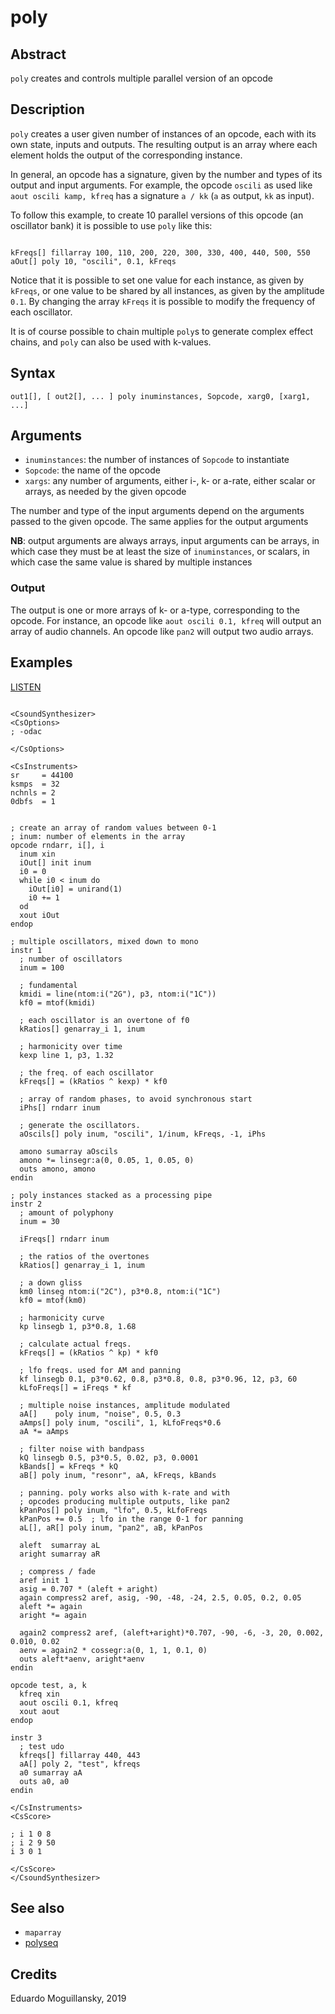 # poly

## Abstract

`poly` creates and controls multiple parallel version of an opcode

## Description

`poly` creates a user given number of instances of an opcode, each with its own state,
inputs and outputs. The resulting output is an array where each element holds the 
output of the corresponding instance. 

In general, an opcode has a signature, given by the number and types of its output and
input arguments. For example, the opcode `oscili` as used like `aout oscili kamp, kfreq`
has a signature `a / kk` (`a` as output, `kk` as input). 

To follow this example, to create 10 parallel versions of this opcode (an oscillator bank)
it is possible to use `poly` like this:

```csound

kFreqs[] fillarray 100, 110, 200, 220, 300, 330, 400, 440, 500, 550
aOut[] poly 10, "oscili", 0.1, kFreqs

``` 

Notice that it is possible to set one value for each instance, as given by `kFreqs`, or
one value to be shared by all instances, as given by the amplitude `0.1`. By changing
the array `kFreqs` it is possible to modify the frequency of each oscillator.

It is of course possible to chain multiple `poly`s to generate complex effect chains,
and `poly` can also be used with k-values. 

## Syntax

    out1[], [ out2[], ... ] poly inuminstances, Sopcode, xarg0, [xarg1, ...]

## Arguments

* `inuminstances`: the number of instances of `Sopcode` to instantiate
* `Sopcode`: the name of the opcode
* `xargs`: any number of arguments, either i-, k- or a-rate, either scalar or arrays, 
           as needed by the given opcode

The number and type of the input arguments depend on the arguments passed to the 
given opcode. The same applies for the output arguments

**NB**: output arguments are always arrays, input arguments can be arrays, in which
case they must be at least the size of `inuminstances`, or scalars, in which case
the same value is shared by multiple instances

### Output

The output is one or more arrays of k- or a-type, corresponding to the opcode. For instance,
an opcode like `aout oscili 0.1, kfreq` will output an array of audio channels. An opcode like
`pan2` will output two audio arrays.

## Examples

[LISTEN](https://raw.githubusercontent.com/gesellkammer/csound-plugins/master/src/poly/examples/poly.mp3)

```csound 

<CsoundSynthesizer>
<CsOptions>
; -odac           

</CsOptions>

<CsInstruments>
sr     = 44100
ksmps  = 32
nchnls = 2
0dbfs  = 1


; create an array of random values between 0-1
; inum: number of elements in the array
opcode rndarr, i[], i
  inum xin 
  iOut[] init inum 
  i0 = 0
  while i0 < inum do 
    iOut[i0] = unirand(1)
    i0 += 1
  od 
  xout iOut
endop

; multiple oscillators, mixed down to mono
instr 1
  ; number of oscillators
  inum = 100
  
  ; fundamental
  kmidi = line(ntom:i("2G"), p3, ntom:i("1C"))
  kf0 = mtof(kmidi)

  ; each oscillator is an overtone of f0
  kRatios[] genarray_i 1, inum
    
  ; harmonicity over time
  kexp line 1, p3, 1.32

  ; the freq. of each oscillator
  kFreqs[] = (kRatios ^ kexp) * kf0

  ; array of random phases, to avoid synchronous start
  iPhs[] rndarr inum 

  ; generate the oscillators. 
  aOscils[] poly inum, "oscili", 1/inum, kFreqs, -1, iPhs

  amono sumarray aOscils
  amono *= linsegr:a(0, 0.05, 1, 0.05, 0)
  outs amono, amono
endin

; poly instances stacked as a processing pipe
instr 2
  ; amount of polyphony
  inum = 30

  iFreqs[] rndarr inum 
  
  ; the ratios of the overtones
  kRatios[] genarray_i 1, inum
  
  ; a down gliss
  km0 linseg ntom:i("2C"), p3*0.8, ntom:i("1C")
  kf0 = mtof(km0)

  ; harmonicity curve
  kp linsegb 1, p3*0.8, 1.68

  ; calculate actual freqs.
  kFreqs[] = (kRatios ^ kp) * kf0

  ; lfo freqs. used for AM and panning
  kf linsegb 0.1, p3*0.62, 0.8, p3*0.8, 0.8, p3*0.96, 12, p3, 60
  kLfoFreqs[] = iFreqs * kf 
  
  ; multiple noise instances, amplitude modulated
  aA[]    poly inum, "noise", 0.5, 0.3
  aAmps[] poly inum, "oscili", 1, kLfoFreqs*0.6
  aA *= aAmps

  ; filter noise with bandpass 
  kQ linsegb 0.5, p3*0.5, 0.02, p3, 0.0001
  kBands[] = kFreqs * kQ
  aB[] poly inum, "resonr", aA, kFreqs, kBands
  
  ; panning. poly works also with k-rate and with 
  ; opcodes producing multiple outputs, like pan2
  kPanPos[] poly inum, "lfo", 0.5, kLfoFreqs
  kPanPos += 0.5  ; lfo in the range 0-1 for panning
  aL[], aR[] poly inum, "pan2", aB, kPanPos
  
  aleft  sumarray aL 
  aright sumarray aR

  ; compress / fade
  aref init 1 
  asig = 0.707 * (aleft + aright)
  again compress2 aref, asig, -90, -48, -24, 2.5, 0.05, 0.2, 0.05
  aleft *= again 
  aright *= again 

  again2 compress2 aref, (aleft+aright)*0.707, -90, -6, -3, 20, 0.002, 0.010, 0.02
  aenv = again2 * cossegr:a(0, 1, 1, 0.1, 0)
  outs aleft*aenv, aright*aenv
endin

opcode test, a, k
  kfreq xin 
  aout oscili 0.1, kfreq 
  xout aout 
endop 

instr 3
  ; test udo
  kfreqs[] fillarray 440, 443 
  aA[] poly 2, "test", kfreqs 
  a0 sumarray aA
  outs a0, a0 
endin 
      
</CsInstruments>
<CsScore>

; i 1 0 8
; i 2 9 50
i 3 0 1

</CsScore>
</CsoundSynthesizer>

```


## See also

* `maparray`
* [polyseq](polyseq)

## Credits

Eduardo Moguillansky, 2019
